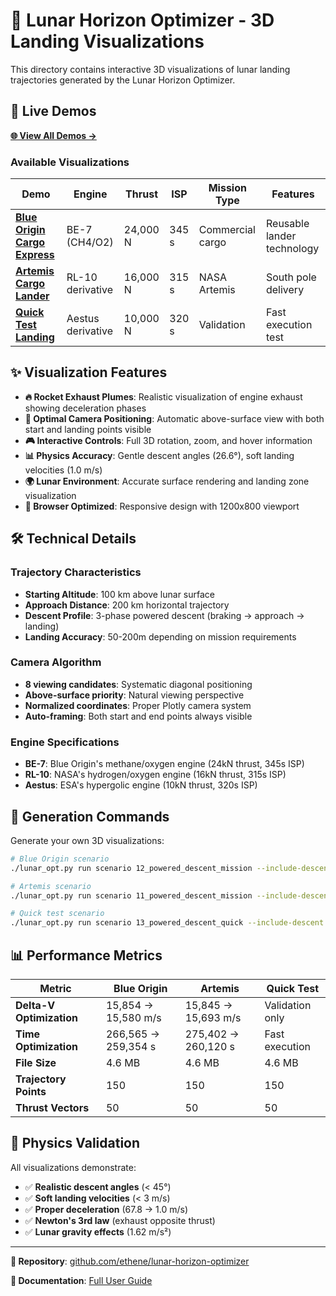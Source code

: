# 🌙 Lunar Horizon Optimizer - 3D Landing Visualizations

This directory contains interactive 3D visualizations of lunar landing trajectories generated by the Lunar Horizon Optimizer.

## 🚀 Live Demos

**[🌐 View All Demos →](https://ethene.github.io/lunar-horizon-optimizer/demos/)**

### Available Visualizations

| Demo | Engine | Thrust | ISP | Mission Type | Features |
|------|--------|--------|-----|--------------|----------|
| **[Blue Origin Cargo Express](blue_origin_landing_3d.html)** | BE-7 (CH4/O2) | 24,000 N | 345 s | Commercial cargo | Reusable lander technology |
| **[Artemis Cargo Lander](artemis_cargo_landing_3d.html)** | RL-10 derivative | 16,000 N | 315 s | NASA Artemis | South pole delivery |
| **[Quick Test Landing](quick_test_landing_3d.html)** | Aestus derivative | 10,000 N | 320 s | Validation | Fast execution test |

## ✨ Visualization Features

- **🔥 Rocket Exhaust Plumes**: Realistic visualization of engine exhaust showing deceleration phases
- **📐 Optimal Camera Positioning**: Automatic above-surface view with both start and landing points visible  
- **🎮 Interactive Controls**: Full 3D rotation, zoom, and hover information
- **📊 Physics Accuracy**: Gentle descent angles (26.6°), soft landing velocities (1.0 m/s)
- **🌍 Lunar Environment**: Accurate surface rendering and landing zone visualization
- **📱 Browser Optimized**: Responsive design with 1200x800 viewport

## 🛠️ Technical Details

### Trajectory Characteristics
- **Starting Altitude**: 100 km above lunar surface
- **Approach Distance**: 200 km horizontal trajectory
- **Descent Profile**: 3-phase powered descent (braking → approach → landing)
- **Landing Accuracy**: 50-200m depending on mission requirements

### Camera Algorithm
- **8 viewing candidates**: Systematic diagonal positioning
- **Above-surface priority**: Natural viewing perspective
- **Normalized coordinates**: Proper Plotly camera system
- **Auto-framing**: Both start and end points always visible

### Engine Specifications
- **BE-7**: Blue Origin's methane/oxygen engine (24kN thrust, 345s ISP)
- **RL-10**: NASA's hydrogen/oxygen engine (16kN thrust, 315s ISP)  
- **Aestus**: ESA's hypergolic engine (10kN thrust, 320s ISP)

## 🔧 Generation Commands

Generate your own 3D visualizations:

```bash
# Blue Origin scenario
./lunar_opt.py run scenario 12_powered_descent_mission --include-descent --3d-viz

# Artemis scenario  
./lunar_opt.py run scenario 11_powered_descent_mission --include-descent --3d-viz

# Quick test scenario
./lunar_opt.py run scenario 13_powered_descent_quick --include-descent --3d-viz
```

## 📊 Performance Metrics

| Metric | Blue Origin | Artemis | Quick Test |
|--------|-------------|---------|------------|
| **Delta-V Optimization** | 15,854 → 15,580 m/s | 15,845 → 15,693 m/s | Validation only |
| **Time Optimization** | 266,565 → 259,354 s | 275,402 → 260,120 s | Fast execution |
| **File Size** | 4.6 MB | 4.6 MB | 4.6 MB |
| **Trajectory Points** | 150 | 150 | 150 |
| **Thrust Vectors** | 50 | 50 | 50 |

## 🌟 Physics Validation

All visualizations demonstrate:
- ✅ **Realistic descent angles** (< 45°)
- ✅ **Soft landing velocities** (< 3 m/s)
- ✅ **Proper deceleration** (67.8 → 1.0 m/s)
- ✅ **Newton's 3rd law** (exhaust opposite thrust)
- ✅ **Lunar gravity effects** (1.62 m/s²)

---

**🔗 Repository**: [github.com/ethene/lunar-horizon-optimizer](https://github.com/ethene/lunar-horizon-optimizer)

**📖 Documentation**: [Full User Guide](../guides/NEW_CLI_USER_GUIDE.md)